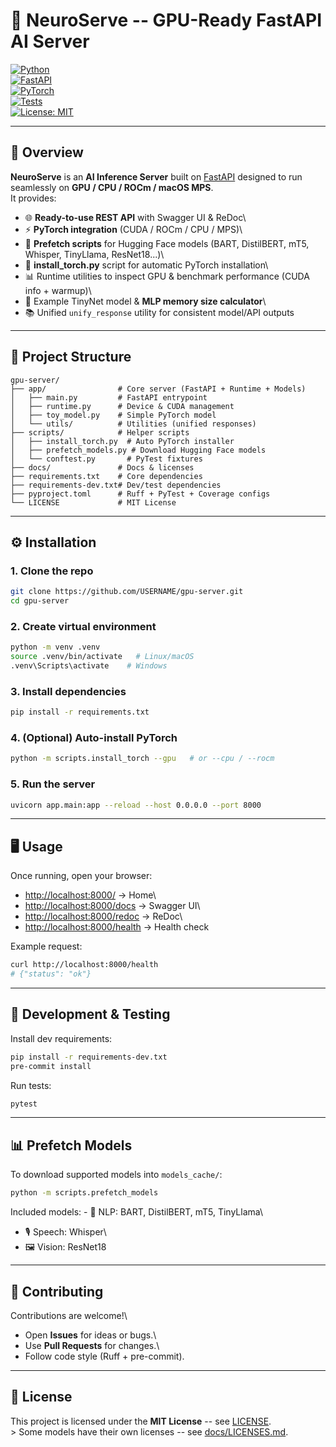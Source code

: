 # 🚀 NeuroServe -- GPU-Ready FastAPI AI Server

[![Python](https://img.shields.io/badge/Python-3.12%2B-blue.svg)](https://www.python.org/)\
[![FastAPI](https://img.shields.io/badge/FastAPI-0.116.1-009688.svg)](https://fastapi.tiangolo.com/)\
[![PyTorch](https://img.shields.io/badge/PyTorch-2.6.0%2B-ee4c2c.svg)](https://pytorch.org/)\
[![Tests](https://github.com/USERNAME/REPO/actions/workflows/tests.yml/badge.svg)](https://github.com/USERNAME/REPO/actions)\
[![License:
MIT](https://img.shields.io/badge/License-MIT-green.svg)](./LICENSE)

------------------------------------------------------------------------

## 📖 Overview

**NeuroServe** is an **AI Inference Server** built on
[FastAPI](https://fastapi.tiangolo.com/) designed to run seamlessly on
**GPU / CPU / ROCm / macOS MPS**.\
It provides:

-   🌐 **Ready-to-use REST API** with Swagger UI & ReDoc\
-   ⚡ **PyTorch integration** (CUDA / ROCm / CPU / MPS)\
-   🧠 **Prefetch scripts** for Hugging Face models (BART, DistilBERT,
    mT5, Whisper, TinyLlama, ResNet18...)\
-   🔧 **install_torch.py** script for automatic PyTorch installation\
-   📊 Runtime utilities to inspect GPU & benchmark performance (CUDA
    info + warmup)\
-   🧩 Example TinyNet model & **MLP memory size calculator**\
-   📚 Unified `unify_response` utility for consistent model/API outputs

------------------------------------------------------------------------

## 📂 Project Structure

    gpu-server/
    ├── app/                # Core server (FastAPI + Runtime + Models)
    │   ├── main.py         # FastAPI entrypoint
    │   ├── runtime.py      # Device & CUDA management
    │   ├── toy_model.py    # Simple PyTorch model
    │   └── utils/          # Utilities (unified responses)
    ├── scripts/            # Helper scripts
    │   ├── install_torch.py  # Auto PyTorch installer
    │   ├── prefetch_models.py # Download Hugging Face models
    │   └── conftest.py       # PyTest fixtures
    ├── docs/               # Docs & licenses
    ├── requirements.txt    # Core dependencies
    ├── requirements-dev.txt# Dev/test dependencies
    ├── pyproject.toml      # Ruff + PyTest + Coverage configs
    └── LICENSE             # MIT License

------------------------------------------------------------------------

## ⚙️ Installation

### 1. Clone the repo

``` bash
git clone https://github.com/USERNAME/gpu-server.git
cd gpu-server
```

### 2. Create virtual environment

``` bash
python -m venv .venv
source .venv/bin/activate   # Linux/macOS
.venv\Scripts\activate    # Windows
```

### 3. Install dependencies

``` bash
pip install -r requirements.txt
```

### 4. (Optional) Auto-install PyTorch

``` bash
python -m scripts.install_torch --gpu   # or --cpu / --rocm
```

### 5. Run the server

``` bash
uvicorn app.main:app --reload --host 0.0.0.0 --port 8000
```

------------------------------------------------------------------------

## 🖥️ Usage

Once running, open your browser:

-   <http://localhost:8000/> → Home\
-   <http://localhost:8000/docs> → Swagger UI\
-   <http://localhost:8000/redoc> → ReDoc\
-   <http://localhost:8000/health> → Health check

Example request:

``` bash
curl http://localhost:8000/health
# {"status": "ok"}
```

------------------------------------------------------------------------

## 🧪 Development & Testing

Install dev requirements:

``` bash
pip install -r requirements-dev.txt
pre-commit install
```

Run tests:

``` bash
pytest
```

------------------------------------------------------------------------

## 📊 Prefetch Models

To download supported models into `models_cache/`:

``` bash
python -m scripts.prefetch_models
```

Included models: - 📄 NLP: BART, DistilBERT, mT5, TinyLlama\
- 🎙️ Speech: Whisper\
- 🖼️ Vision: ResNet18

------------------------------------------------------------------------

## 🤝 Contributing

Contributions are welcome!\
- Open **Issues** for ideas or bugs.\
- Use **Pull Requests** for changes.\
- Follow code style (Ruff + pre-commit).

------------------------------------------------------------------------

## 📜 License

This project is licensed under the **MIT License** -- see
[LICENSE](./LICENSE).\
\> Some models have their own licenses -- see
[docs/LICENSES.md](docs/LICENSES.md).
